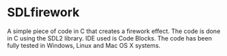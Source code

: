# SDLfirework
A simple piece of code in C that creates a firework effect. The code is done in C using the SDL2  library. IDE used is Code Blocks. The code has been fully tested in Windows, Linux and Mac OS X systems. 
